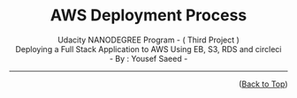 <a name="readme-top"></a>

<h1 align="center">
  AWS Deployment Process
</h1>

<p align="center">
  Udacity NANODEGREE Program - ( Third Project )
<br>
  Deploying a Full Stack Application to AWS Using EB, S3, RDS and circleci
<br>
  - By : Yousef Saeed - 
</p>

---



<p align="right">(<a href="#readme-top">Back to Top</a>)</p>


